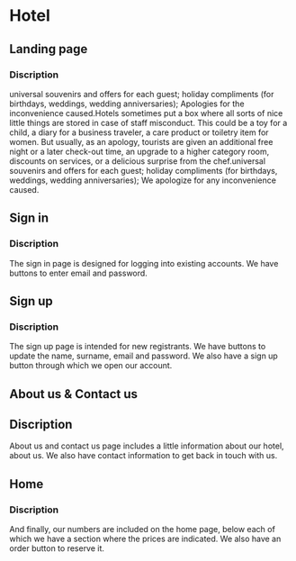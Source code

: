 # Hotel
## Landing page
### Discription
universal souvenirs and offers for each guest; holiday compliments (for birthdays, weddings, wedding anniversaries); Apologies for the inconvenience caused.Hotels sometimes put a box where all sorts of nice little things are stored in case of staff misconduct. This could be a toy for a child, a diary for a business traveler, a care product or toiletry item for women. But usually, as an apology, tourists are given an additional free night or a later check-out time, an upgrade to a higher category room, discounts on services, or a delicious surprise from the chef.universal souvenirs and offers for each guest; holiday compliments (for birthdays, weddings, wedding anniversaries); We apologize for any inconvenience caused.
## Sign in
### Discription
The sign in page is designed for logging into existing accounts. We have buttons to enter email and password.
## Sign up
### Discription
The sign up page is intended for new registrants. We have buttons to update the name, surname, email and password. We also have a sign up button through which we open our account.
## About us & Contact us
## Discription
About us and contact us page includes a little information about our hotel, about us. We also have contact information to get back in touch with us.
## Home
### Discription
And finally, our numbers are included on the home page, below each of which we have a section where the prices are indicated. We also have an order button to reserve it.

